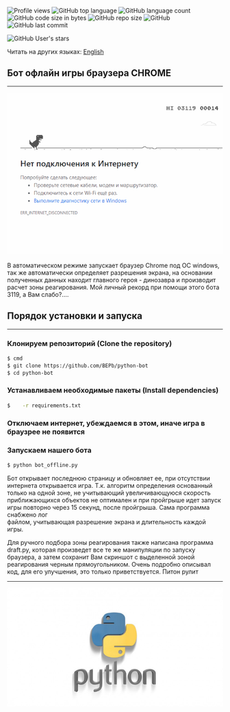 ![Profile views](https://gpvc.arturio.dev/BEPb) 
![GitHub top language](https://img.shields.io/github/languages/top/BEPb/python-bot) 
![GitHub language count](https://img.shields.io/github/languages/count/BEPb/python-bot)
![GitHub code size in bytes](https://img.shields.io/github/languages/code-size/BEPb/python-bot)
![GitHub repo size](https://img.shields.io/github/repo-size/BEPb/python-bot) 
![GitHub](https://img.shields.io/github/license/BEPb/python-bot) 
![GitHub last commit](https://img.shields.io/github/last-commit/BEPb/python-bot)

![GitHub User's stars](https://img.shields.io/github/stars/BEPb?style=social)


Читать на других языках: [English](README.ru.md)

## Бот офлайн игры браузера CHROME

____
![](./media/title.gif)

В автоматическом режиме запускает браузер Chrome под ОС windows, так же автоматически определяет разрешения экрана, 
на основании полученных данных находит главного героя - динозавра и производит расчет зоны реагирования. Мой личный 
рекорд при помощи этого бота 3119, а Вам слабо?....

## Порядок установки и запуска                    
____
### Клонируем репозиторий (Clone the repository)
 
```sh
$ cmd
$ git clone https://github.com/BEPb/python-bot
$ cd python-bot
```
 
### Устанавливаем необходимые пакеты (Install dependencies)
```sh
$    -r requirements.txt
```
### Отключаем интернет, убеждаемся в этом, иначе игра в браузрее не появится 
### Запускаем нашего бота 
 
```sh
$ python bot_offline.py
```

 Бот открывает последнюю страницу и обновляет ее, при отсутствии интернета открывается игра. Т.к. алгоритм 
 определения основанный только на одной зоне, не учитывающий увеличивающуюся скорость приближающихся объектов не 
 оптимален и при пройгрыше идет запуск  игры повторно через 15 секунд, после пройгрыша. Сама программа снабжено лог  
 файлом, учитывающая разрешение экрана и длительность каждой игры.
      
 Для ручного подбора зоны реагирования также написана программа draft.py, которая произведет все те же манипуляции 
 по запуску браузера, а затем сохранит Вам скриншот с выделенной зоной реагирования черным прямоугольником.
 Очень подробно описывал код, для его улучшения, это только приветствуется. Питон рулит
 
____
![](./media/python.jpeg)